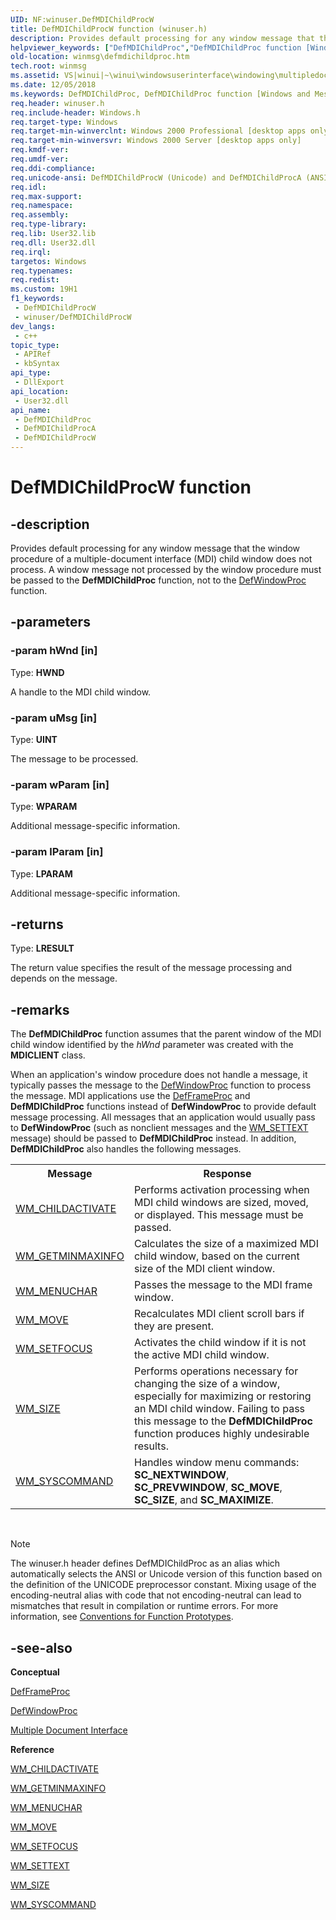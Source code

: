 ```yaml
---
UID: NF:winuser.DefMDIChildProcW
title: DefMDIChildProcW function (winuser.h)
description: Provides default processing for any window message that the window procedure of a multiple-document interface (MDI) child window does not process.
helpviewer_keywords: ["DefMDIChildProc","DefMDIChildProc function [Windows and Messages]","DefMDIChildProcA","DefMDIChildProcW","_win32_DefMDIChildProc","_win32_defmdichildproc_cpp","winmsg.defmdichildproc","winui._win32_defmdichildproc","winuser/DefMDIChildProc","winuser/DefMDIChildProcA","winuser/DefMDIChildProcW"]
old-location: winmsg\defmdichildproc.htm
tech.root: winmsg
ms.assetid: VS|winui|~\winui\windowsuserinterface\windowing\multipledocumentinterface\multipledocumentinterfacereference\multipledocumentinterfacefunctions\defmdichildproc.htm
ms.date: 12/05/2018
ms.keywords: DefMDIChildProc, DefMDIChildProc function [Windows and Messages], DefMDIChildProcA, DefMDIChildProcW, _win32_DefMDIChildProc, _win32_defmdichildproc_cpp, winmsg.defmdichildproc, winui._win32_defmdichildproc, winuser/DefMDIChildProc, winuser/DefMDIChildProcA, winuser/DefMDIChildProcW
req.header: winuser.h
req.include-header: Windows.h
req.target-type: Windows
req.target-min-winverclnt: Windows 2000 Professional [desktop apps only]
req.target-min-winversvr: Windows 2000 Server [desktop apps only]
req.kmdf-ver: 
req.umdf-ver: 
req.ddi-compliance: 
req.unicode-ansi: DefMDIChildProcW (Unicode) and DefMDIChildProcA (ANSI)
req.idl: 
req.max-support: 
req.namespace: 
req.assembly: 
req.type-library: 
req.lib: User32.lib
req.dll: User32.dll
req.irql: 
targetos: Windows
req.typenames: 
req.redist: 
ms.custom: 19H1
f1_keywords:
 - DefMDIChildProcW
 - winuser/DefMDIChildProcW
dev_langs:
 - c++
topic_type:
 - APIRef
 - kbSyntax
api_type:
 - DllExport
api_location:
 - User32.dll
api_name:
 - DefMDIChildProc
 - DefMDIChildProcA
 - DefMDIChildProcW
---
```


# DefMDIChildProcW function


## -description

Provides default processing for any window message that the window procedure of a multiple-document interface (MDI) child window does not process. A window message not processed by the window procedure must be passed to the <b>DefMDIChildProc</b> function, not to the <a href="https://docs.microsoft.com/windows/desktop/api/winuser/nf-winuser-defwindowproca">DefWindowProc</a> function.

## -parameters

### -param hWnd [in]

Type: <b>HWND</b>

A handle to the MDI child window.

### -param uMsg [in]

Type: <b>UINT</b>

The message to be processed.

### -param wParam [in]

Type: <b>WPARAM</b>

Additional message-specific information.

### -param lParam [in]

Type: <b>LPARAM</b>

Additional message-specific information.

## -returns

Type: <b>LRESULT</b>

The return value specifies the result of the message processing and depends on the message.

## -remarks

The <b>DefMDIChildProc</b> function assumes that the parent window of the MDI child window identified by the <i>hWnd</i> parameter was created with the <b>MDICLIENT</b> class. 

When an application's window procedure does not handle a message, it typically passes the message to the <a href="https://docs.microsoft.com/windows/desktop/api/winuser/nf-winuser-defwindowproca">DefWindowProc</a> function to process the message. MDI applications use the <a href="https://docs.microsoft.com/windows/desktop/api/winuser/nf-winuser-defframeproca">DefFrameProc</a> and <b>DefMDIChildProc</b> functions instead of <b>DefWindowProc</b> to provide default message processing. All messages that an application would usually pass to <b>DefWindowProc</b> (such as nonclient messages and the <a href="https://docs.microsoft.com/windows/desktop/winmsg/wm-settext">WM_SETTEXT</a> message) should be passed to <b>DefMDIChildProc</b> instead. In addition, <b>DefMDIChildProc</b> also handles the following messages. 

				

<table class="clsStd">
<tr>
<th>Message</th>
<th>Response</th>
</tr>
<tr>
<td>
<a href="https://docs.microsoft.com/windows/desktop/winmsg/wm-childactivate">WM_CHILDACTIVATE</a>
</td>
<td>Performs activation processing when MDI child windows are sized, moved, or displayed. This message must be passed.</td>
</tr>
<tr>
<td>
<a href="https://docs.microsoft.com/windows/desktop/winmsg/wm-getminmaxinfo">WM_GETMINMAXINFO</a>
</td>
<td>Calculates the size of a maximized MDI child window, based on the current size of the MDI client window.</td>
</tr>
<tr>
<td>
<a href="https://docs.microsoft.com/windows/desktop/menurc/wm-menuchar">WM_MENUCHAR</a>
</td>
<td>Passes the message to the MDI frame window.</td>
</tr>
<tr>
<td>
<a href="https://docs.microsoft.com/windows/desktop/winmsg/wm-move">WM_MOVE</a>
</td>
<td>Recalculates MDI client scroll bars if they are present.</td>
</tr>
<tr>
<td>
<a href="https://docs.microsoft.com/windows/desktop/inputdev/wm-setfocus">WM_SETFOCUS</a>
</td>
<td>Activates the child window if it is not the active MDI child window.</td>
</tr>
<tr>
<td>
<a href="https://docs.microsoft.com/windows/desktop/winmsg/wm-size">WM_SIZE</a>
</td>
<td>Performs operations necessary for changing the size of a window, especially for maximizing or restoring an MDI child window. Failing to pass this message to the <b>DefMDIChildProc</b> function produces highly undesirable results.</td>
</tr>
<tr>
<td>
<a href="https://docs.microsoft.com/windows/desktop/menurc/wm-syscommand">WM_SYSCOMMAND</a>
</td>
<td>Handles window menu commands: <b>SC_NEXTWINDOW</b>, <b>SC_PREVWINDOW</b>, <b>SC_MOVE</b>, <b>SC_SIZE</b>, and <b>SC_MAXIMIZE</b>.</td>
</tr>
</table>
 





> [!NOTE]
> The winuser.h header defines DefMDIChildProc as an alias which automatically selects the ANSI or Unicode version of this function based on the definition of the UNICODE preprocessor constant. Mixing usage of the encoding-neutral alias with code that not encoding-neutral can lead to mismatches that result in compilation or runtime errors. For more information, see [Conventions for Function Prototypes](/windows/win32/intl/conventions-for-function-prototypes).

## -see-also

<b>Conceptual</b>



<a href="https://docs.microsoft.com/windows/desktop/api/winuser/nf-winuser-defframeproca">DefFrameProc</a>



<a href="https://docs.microsoft.com/windows/desktop/api/winuser/nf-winuser-defwindowproca">DefWindowProc</a>



<a href="https://docs.microsoft.com/windows/desktop/winmsg/multiple-document-interface">Multiple Document Interface</a>



<b>Reference</b>



<a href="https://docs.microsoft.com/windows/desktop/winmsg/wm-childactivate">WM_CHILDACTIVATE</a>



<a href="https://docs.microsoft.com/windows/desktop/winmsg/wm-getminmaxinfo">WM_GETMINMAXINFO</a>



<a href="https://docs.microsoft.com/windows/desktop/menurc/wm-menuchar">WM_MENUCHAR</a>



<a href="https://docs.microsoft.com/windows/desktop/winmsg/wm-move">WM_MOVE</a>



<a href="https://docs.microsoft.com/windows/desktop/inputdev/wm-setfocus">WM_SETFOCUS</a>



<a href="https://docs.microsoft.com/windows/desktop/winmsg/wm-settext">WM_SETTEXT</a>



<a href="https://docs.microsoft.com/windows/desktop/winmsg/wm-size">WM_SIZE</a>



<a href="https://docs.microsoft.com/windows/desktop/menurc/wm-syscommand">WM_SYSCOMMAND</a>

